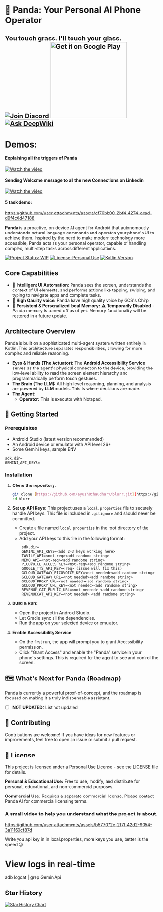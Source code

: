 # 🐼 Panda: Your Personal AI Phone Operator  
**You touch grass. I'll touch your glass.**  
[![Join Discord](https://img.shields.io/badge/Join%20Discord-5865F2?style=for-the-badge&logo=discord&logoColor=white)](https://discord.gg/b2hxFNXvWk)
<a href='https://play.google.com/store/apps/details?id=com.blurr.voice&hl=en_US&pcampaignid=pcampaignidMKT-Other-global-all-co-prtnr-py-PartBadge-Mar2515-1'><img alt='Get it on Google Play' src='https://play.google.com/intl/en_us/badges/static/images/badges/en_badge_web_generic.png' width=250/></a>
[![Ask DeepWiki](https://deepwiki.com/badge.svg)](https://deepwiki.com/Ayush0Chaudhary/blurr)
---

# Demos:

#### Explaining all the triggers of Panda
 [![Watch the video](https://img.youtube.com/vi/vgHiFNX7lsw/hqdefault.jpg)](https://www.youtube.com/embed/vgHiFNX7lsw)

#### Sending Welcome message to all the new Connections on Linkedin
 [![Watch the video](https://img.youtube.com/vi/JO_EWFYJJjA/hqdefault.jpg)](https://www.youtube.com/embed/JO_EWFYJJjA)

#### 5 task demo: 
https://github.com/user-attachments/assets/cf76bb00-2bf4-4274-acad-d9f4c0d47188


**Panda** is a proactive, on-device AI agent for Android that autonomously understands natural language commands and operates your phone's UI to achieve them. Inspired by the need to make modern technology more accessible, Panda acts as your personal operator, capable of handling complex, multi-step tasks across different applications.

[![Project Status: WIP](https://img.shields.io/badge/project%20status-wip-yellow.svg)](https://wip.vost.pt/)
[![License: Personal Use](https://img.shields.io/badge/License-Personal%20Use%20Only-red.svg)](./LICENSE)
[![Kotlin Version](https://img.shields.io/badge/Kotlin-1.9.22-7F52FF.svg?logo=kotlin)](https://kotlinlang.org)

## Core Capabilities

* 🧠 **Intelligent UI Automation:** Panda sees the screen, understands the context of UI elements, and performs actions like tapping, swiping, and typing to navigate apps and complete tasks.
* 📢 **High Qaulity voice:** Panda have high quality voice by GCS's Chirp  
* 💾 **Persistent & Personalized local Memory:** ⚠️ **Temporarily Disabled** - Panda memory is turned off as of yet. Memory functionality will be restored in a future update.

## Architecture Overview

Panda is built on a sophisticated multi-agent system written entirely in Kotlin. This architecture separates responsibilities, allowing for more complex and reliable reasoning.

* **Eyes & Hands (The Actuator):** The **Android Accessibility Service** serves as the agent's physical connection to the device, providing the low-level ability to read the screen element hierarchy and programmatically perform touch gestures.
* **The Brain (The LLM):** All high-level reasoning, planning, and analysis are powered by **LLM** models. This is where decisions are made.
* **The Agent:**
    * **Operator:** This is executor with Notepad.


## 🚀 Getting Started

### Prerequisites
* Android Studio (latest version recommended)
* An Android device or emulator with API level 26+
* Some Gemini keys, sample ENV
```
sdk.dir=
GEMINI_API_KEYS=
```

### Installation

1.  **Clone the repository:**
    ```bash
    git clone [https://github.com/ayush0chaudhary/blurr.git](https://github.com/ayush0chaudhary/blurr.git)
    cd blurr
    ```

2.  **Set up API Keys:**
    This project uses a `local.properties` file to securely handle API keys. This file is included in `.gitignore` and should never be committed.
    * Create a file named `local.properties` in the root directory of the project.
    * Add your API keys to this file in the following format:
        ```properties
         sdk.dir=
         GEMINI_API_KEYS=<add 2-3 keys working here>
         TAVILY_API=<not-req><add randome string>
         MEM0_API=<not-req><add randome string>
         PICOVOICE_ACCESS_KEY=<not-req><add randome string>
         GOOGLE_TTS_API_KEY=<req> (issue will fix this)
         GCLOUD_GATEWAY_PICOVOICE_KEY=<not needed><add randome string>
         GCLOUD_GATEWAY_URL=<not needed><add randome string>
         GCLOUD_PROXY_URL=<not needed><add randome string>
         GCLOUD_PROXY_URL_KEY=<not needed><add randome string>
         REVENUE_CAT_PUBLIC_URL=<not needed> <add randome string>
         REVENUECAT_API_KEY=<not needed> <add randome string>
        ```

3.  **Build & Run:**
    * Open the project in Android Studio.
    * Let Gradle sync all the dependencies.
    * Run the app on your selected device or emulator.

4.  **Enable Accessibility Service:**
    * On the first run, the app will prompt you to grant Accessibility permission.
    * Click "Grant Access" and enable the "Panda" service in your phone's settings. This is required for the agent to see and control the screen.

## 🗺️ What's Next for Panda (Roadmap)

Panda is currently a powerful proof-of-concept, and the roadmap is focused on making it a truly indispensable assistant.

* [ ] **NOT UPDATED:** List not updated

## 🤝 Contributing

Contributions are welcome! If you have ideas for new features or improvements, feel free to open an issue or submit a pull request.

## 📜 License

This project is licensed under a Personal Use License - see the [LICENSE](LICENSE) file for details.

**Personal & Educational Use:** Free to use, modify, and distribute for personal, educational, and non-commercial purposes.

**Commercial Use:** Requires a separate commercial license. Please contact Panda AI for commercial licensing terms.

### A small video to help you understand what the project is about. 
https://github.com/user-attachments/assets/b577072e-2f7f-42d2-9054-3a11160cf87d

Write you api key in in local.properties, more keys you use, better is the speed 😉

# View logs in real-time
adb logcat | grep GeminiApi

## Star History

[![Star History Chart](https://api.star-history.com/svg?repos=Ayush0Chaudhary/blurr&type=Timeline)](https://www.star-history.com/#Ayush0Chaudhary/blurr&Timeline)
